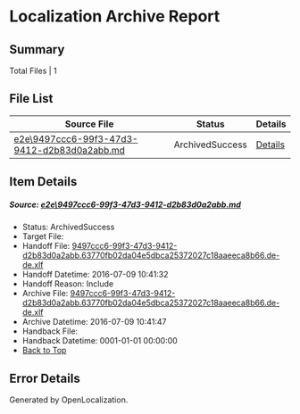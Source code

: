 # <a name='report-top'></a> Localization Archive Report

## Summary
 Total Files | 1

## File List
 Source File | Status | Details 
 ----------- | ------ | ------- 
 [e2e\9497ccc6-99f3-47d3-9412-d2b83d0a2abb.md](https://github.com/OpenLocalizationTestOrg/oltest/blob/f4ee7a8d69d0929f85b3244e63d5d6becc0fe140/e2e/9497ccc6-99f3-47d3-9412-d2b83d0a2abb.md) | ArchivedSuccess | [Details](#cbd2fecefccd22327c6352336a55a1fb57d1e1f23)

## Item Details
##### <a name='cbd2fecefccd22327c6352336a55a1fb57d1e1f23'></a> Source: [e2e\9497ccc6-99f3-47d3-9412-d2b83d0a2abb.md](https://github.com/OpenLocalizationTestOrg/oltest/blob/f4ee7a8d69d0929f85b3244e63d5d6becc0fe140/e2e/9497ccc6-99f3-47d3-9412-d2b83d0a2abb.md)
* Status: ArchivedSuccess
* Target File: 
* Handoff File: [9497ccc6-99f3-47d3-9412-d2b83d0a2abb.63770fb02da04e5dbca25372027c18aaeeca8b66.de-de.xlf](https://github.com/OpenLocalizationTestOrg/olhandoff-e2e/blob/2966ad83f196f31e2d297100f91d9ddad5d07763/ol-handoff/OpenLocalizationTestOrg/oltest-dede-fly/ci/ht/9497ccc6-99f3-47d3-9412-d2b83d0a2abb.63770fb02da04e5dbca25372027c18aaeeca8b66.de-de.xlf)
* Handoff Datetime: 2016-07-09 10:41:32
* Handoff Reason: Include
* Archive File: [9497ccc6-99f3-47d3-9412-d2b83d0a2abb.63770fb02da04e5dbca25372027c18aaeeca8b66.de-de.xlf](https://github.com/OpenLocalizationTestOrg/olhandoff-e2e/blob/1bee34cac89c157caf17182409b3c49119c5f6ba/ol-archive/OpenLocalizationTestOrg/oltest-dede-fly/ci/ht/9497ccc6-99f3-47d3-9412-d2b83d0a2abb.63770fb02da04e5dbca25372027c18aaeeca8b66.de-de.xlf)
* Archive Datetime: 2016-07-09 10:41:47
* Handback File: 
* Handback Datetime: 0001-01-01 00:00:00
* [Back to Top](#report-top)


## Error Details

Generated by OpenLocalization.
